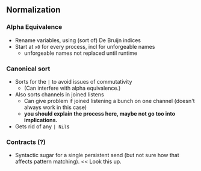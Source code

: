 ## Normalization

### Alpha Equivalence
- Rename variables, using (sort of) De Bruijn indices
- Start at `x0` for every process, incl for unforgeable names
  - unforgeable names not replaced until runtime

### Canonical sort
- Sorts for the `|` to avoid issues of commutativity
  - (Can interfere with alpha equivalence.)
- Also sorts channels in joined listens
  - Can give problem if joined listening a bunch on one channel (doesn't always work in this case)
  - **you should explain the process here, maybe not go too into implications.**
- Gets rid of any `| Nil`s

### Contracts (?)
- Syntactic sugar for a single persistent send (but not sure how that affects pattern matching). << Look this up.
